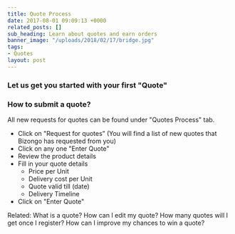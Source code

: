 ```yaml
---
title: Quote Process
date: 2017-08-01 09:09:13 +0000
related_posts: []
sub_heading: Learn about quotes and earn orders
banner_image: "/uploads/2018/02/17/bridge.jpg"
tags:
- Quotes
layout: post
---
```

### Let us get you started with your first "Quote"
### How to submit a quote?
All new requests for quotes can be found under "Quotes Process" tab.
- Click on "Request for quotes” (You will find a list of new quotes that Bizongo has requested from you)
- Click on any one "Enter Quote"
- Review the product details
- Fill in your quote details
   - Price per Unit
   - Delivery cost per Unit
   - Quote valid till (date)
   - Delivery Timeline
- Click on "Enter Quote"

Related:
What is a quote?
How can I edit my quote?
How many quotes will I get once I register?
How can I improve my chances to win a quote?
